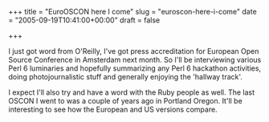 +++
title = "EuroOSCON here I come"
slug = "euroscon-here-i-come"
date = "2005-09-19T10:41:00+00:00"
draft = false

+++

I just got word from O'Reilly, I've got press accreditation for European Open Source Conference in Amsterdam next month. So I'll be interviewing various Perl 6 luminaries and hopefully summarizing any Perl 6 hackathon activities, doing photojournalistic stuff and generally enjoying the 'hallway track'.

I expect I'll also try and have a word with the Ruby people as well. The last OSCON I went to was a couple of years ago in Portland Oregon. It'll be interesting to see how the European and US versions compare.
